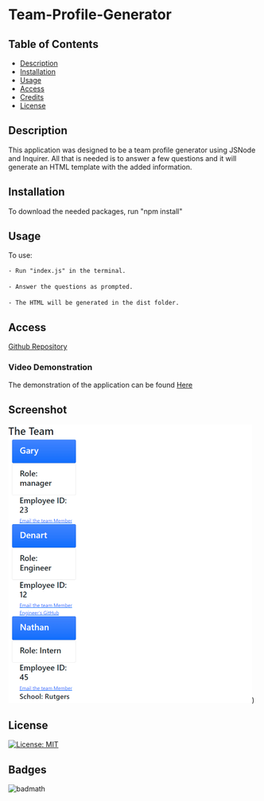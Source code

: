 # Team-Profile-Generator

## Table of Contents 

- [Description](#description)
- [Installation](#installation)
- [Usage](#usage)
- [Access](#access)
- [Credits](#credits)
- [License](#license)

## Description

This application was designed to be a team profile generator using JSNode and Inquirer. All that is needed is to answer a few questions and it will generate an HTML template with the added information. 


## Installation

To download the needed packages, run "npm install"

## Usage

To use:

    - Run "index.js" in the terminal.

    - Answer the questions as prompted.

    - The HTML will be generated in the dist folder.

## Access

[Github Repository](https://github.com/difurung/Team-Profile-Generator)


### Video Demonstration
The demonstration of the application can be found [Here](https://watch.screencastify.com/v/7Hy7rHMvQKbbd3ySRXag)

## Screenshot
![Screenshot of application](dist/images/team%20profile%20generator.png))


## License

[![License: MIT](https://img.shields.io/badge/License-MIT-yellow.svg)](https://opensource.org/licenses/MIT)


## Badges

![badmath](https://img.shields.io/github/languages/top/nielsenjared/badmath)

